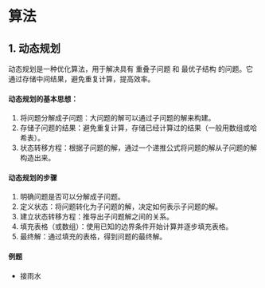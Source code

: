 # 算法
## 1. 动态规划
动态规划是一种优化算法，用于解决具有 重叠子问题 和 最优子结构 的问题。它通过存储中间结果，避免重复计算，提高效率。
#### 动态规划的基本思想：
1. 将问题分解成子问题：大问题的解可以通过子问题的解来构建。
2. 存储子问题的结果：避免重复计算，存储已经计算过的结果（一般用数组或哈希表）。
3. 状态转移方程：根据子问题的解，通过一个递推公式将问题的解从子问题的解构造出来。
#### 动态规划的步骤
1. 明确问题是否可以分解成子问题。
2. 定义状态：将问题转化为子问题的解，决定如何表示子问题的解。
3. 建立状态转移方程：推导出子问题解之间的关系。
4. 填充表格（或数组）：使用已知的边界条件开始计算并逐步填充表格。
5. 最终解：通过填充的表格，得到问题的最终解。
#### 例题
+ 接雨水
